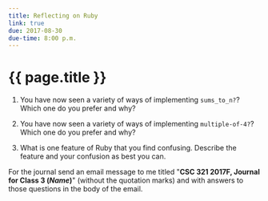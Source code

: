 ```yaml
---
title: Reflecting on Ruby 
link: true
due: 2017-08-30
due-time: 8:00 p.m.
---
```

# {{ page.title }}

1. You have now seen a variety of ways of implementing `sums_to_n?`?
Which one do you prefer and why?

2. You have now seen a variety of ways of implementing `multiple-of-4?`?
Which one do you prefer and why?

3. What is one feature of Ruby that you find confusing.  Describe the
feature and your confusion as best you can.

For the journal send an email message to me titled "**CSC 321 2017F,
Journal for Class 3 (*Name*)**" (without the quotation marks) and with
answers to those questions in the body of the email.


